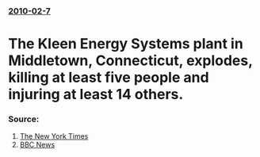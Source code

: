### [2010-02-7](/news/2010/02/7/index.md)

# The Kleen Energy Systems plant in Middletown, Connecticut, explodes, killing at least five people and injuring at least 14 others. 




### Source:

1. [The New York Times](http://www.nytimes.com/2010/02/08/nyregion/08explode.html)
2. [BBC News](http://news.bbc.co.uk/1/hi/world/americas/8503142.stm)
